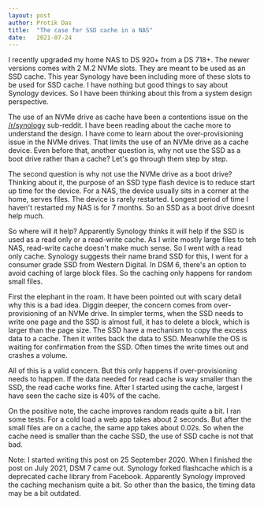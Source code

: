 ```yaml
---
layout: post
author: Protik Das
title:  "The case for SSD cache in a NAS"
date:   2021-07-24
---
```


I recently upgraded my home NAS to DS 920+ from a DS 718+. The newer versions comes with 2 M.2 NVMe slots. They are meant to be used as an SSD cache. This year Synology have been including more of these slots to be used for SSD cache. I have nothing but good things to say about Synology devices. So I have been thinking about this from a system design perspective. 

The use of an NVMe drive as cache have been a contentions issue on the [/r/synology](https://www.reddit.com/r/synology/) sub-reddit. I have been reading about the cache more to understand the design. I have come to learn about the over-provisioning issue in the NVMe drives. That limits the use of an NVMe drive as a cache device. Even before that, another question is, why not use the SSD as a boot drive rather than a cache? Let's go through them step by step.

The second question is why not use the NVMe drive as a boot drive? Thinking about it, the purpose of an SSD type flash device is to reduce start up time for the device. For a NAS, the device usually sits in a corner at the home, serves files. The device is rarely restarted. Longest period of time I haven't restarted my NAS is for 7 months. So an SSD as a boot drive doesnt help much. 

So where will it help? Apparently Synology thinks it will help if the SSD is used as a read only or a read-write cache. As I write mostly large files to teh NAS, read-write cache doesn't make much sense. So I went with a read only cache. Synology suggests their name brand SSD for this, I went for a consumer grade SSD from Western Digital. In DSM 6, there's an option to avoid caching of large block files. So the caching only happens for random small files.

First the elephant in the roam. It have been pointed out with scary detail why this is a bad idea. Diggin deeper, the concern comes from over-provisioning of an NVMe drive. In simpler terms, when the SSD needs to write one page and the SSD is almost full, it has to delete a block, which is larger than the page size. The SSD have a mechanism to copy the excess data to a cache. Then it writes back the data to SSD. Meanwhile the OS is waiting for confirmation from the SSD. Often times the write times out and crashes a volume.

All of this is a valid concern. But this only happens if over-provisioning needs to happen. If the data needed for read cache is way smaller than the SSD, the read cache works fine. After I started using the cache, largest I have seen the cache size is 40% of the cache.

On the positive note, the cache improves random reads quite a bit. I ran some tests. For a cold load a web app takes about 2 seconds. But after the small files are on a cache, the same app takes about 0.02s. So when the cache need is smaller than the cache SSD, the use of SSD cache is not that bad.

Note: I started writing this post on 25 September 2020. When I finished the post on July 2021, DSM 7 came out. Synology forked flashcache which is a deprecated cache library from Facebook. Apparently Synology improved the caching mechanism quite a bit. So other than the basics, the timing data may be a bit outdated.